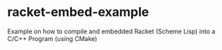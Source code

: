 # racket-embed-example
Example on how to compile and embedded Racket (Scheme Lisp) into a C/C++ Program (using CMake)
